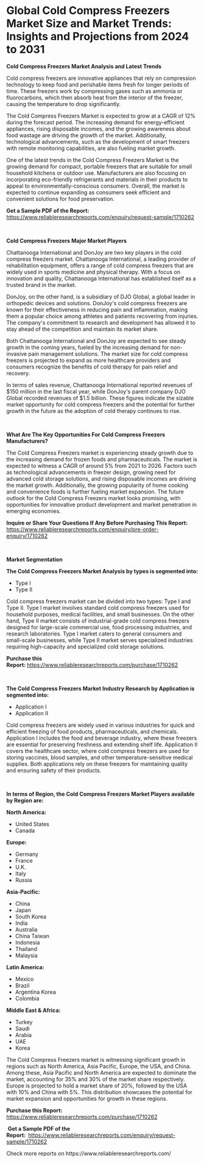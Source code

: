 <p><h1>Global Cold Compress Freezers Market Size and Market Trends: Insights and Projections from 2024 to 2031</h1></p><p><strong>Cold Compress Freezers Market Analysis and Latest Trends</strong></p>
<p><p>Cold compress freezers are innovative appliances that rely on compression technology to keep food and perishable items fresh for longer periods of time. These freezers work by compressing gases such as ammonia or fluorocarbons, which then absorb heat from the interior of the freezer, causing the temperature to drop significantly.</p><p>The Cold Compress Freezers Market is expected to grow at a CAGR of 12% during the forecast period. The increasing demand for energy-efficient appliances, rising disposable incomes, and the growing awareness about food wastage are driving the growth of the market. Additionally, technological advancements, such as the development of smart freezers with remote monitoring capabilities, are also fueling market growth.</p><p>One of the latest trends in the Cold Compress Freezers Market is the growing demand for compact, portable freezers that are suitable for small household kitchens or outdoor use. Manufacturers are also focusing on incorporating eco-friendly refrigerants and materials in their products to appeal to environmentally-conscious consumers. Overall, the market is expected to continue expanding as consumers seek efficient and convenient solutions for food preservation.</p></p>
<p><strong>Get a Sample PDF of the Report:&nbsp;</strong> <a href="https://www.reliableresearchreports.com/enquiry/request-sample/1710262">https://www.reliableresearchreports.com/enquiry/request-sample/1710262</a></p>
<p>&nbsp;</p>
<p><strong>Cold Compress Freezers Major Market Players</strong></p>
<p><p>Chattanooga International and DonJoy are two key players in the cold compress freezers market. Chattanooga International, a leading provider of rehabilitation equipment, offers a range of cold compress freezers that are widely used in sports medicine and physical therapy. With a focus on innovation and quality, Chattanooga International has established itself as a trusted brand in the market.</p><p>DonJoy, on the other hand, is a subsidiary of DJO Global, a global leader in orthopedic devices and solutions. DonJoy's cold compress freezers are known for their effectiveness in reducing pain and inflammation, making them a popular choice among athletes and patients recovering from injuries. The company's commitment to research and development has allowed it to stay ahead of the competition and maintain its market share.</p><p>Both Chattanooga International and DonJoy are expected to see steady growth in the coming years, fueled by the increasing demand for non-invasive pain management solutions. The market size for cold compress freezers is projected to expand as more healthcare providers and consumers recognize the benefits of cold therapy for pain relief and recovery.</p><p>In terms of sales revenue, Chattanooga International reported revenues of $150 million in the last fiscal year, while DonJoy's parent company DJO Global recorded revenues of $1.5 billion. These figures indicate the sizable market opportunity for cold compress freezers and the potential for further growth in the future as the adoption of cold therapy continues to rise.</p></p>
<p>&nbsp;</p>
<p><strong>What Are The Key Opportunities For Cold Compress Freezers Manufacturers?</strong></p>
<p><p>The Cold Compress Freezers market is experiencing steady growth due to the increasing demand for frozen foods and pharmaceuticals. The market is expected to witness a CAGR of around 5% from 2021 to 2026. Factors such as technological advancements in freezer design, growing need for advanced cold storage solutions, and rising disposable incomes are driving the market growth. Additionally, the growing popularity of home cooking and convenience foods is further fueling market expansion. The future outlook for the Cold Compress Freezers market looks promising, with opportunities for innovative product development and market penetration in emerging economies.</p></p>
<p><strong>Inquire or Share Your Questions If Any Before Purchasing This Report:</strong> <a href="https://www.reliableresearchreports.com/enquiry/pre-order-enquiry/1710262">https://www.reliableresearchreports.com/enquiry/pre-order-enquiry/1710262</a></p>
<p>&nbsp;</p>
<p><strong>Market Segmentation</strong></p>
<p><strong>The Cold Compress Freezers Market Analysis by types is segmented into:</strong></p>
<p><ul><li>Type I</li><li>Type II</li></ul></p>
<p><p>Cold compress freezers market can be divided into two types: Type I and Type II. Type I market involves standard cold compress freezers used for household purposes, medical facilities, and small businesses. On the other hand, Type II market consists of industrial-grade cold compress freezers designed for large-scale commercial use, food processing industries, and research laboratories. Type I market caters to general consumers and small-scale businesses, while Type II market serves specialized industries requiring high-capacity and specialized cold storage solutions.</p></p>
<p><strong>Purchase this Report:&nbsp;</strong><a href="https://www.reliableresearchreports.com/purchase/1710262">https://www.reliableresearchreports.com/purchase/1710262</a></p>
<p>&nbsp;</p>
<p><strong>The Cold Compress Freezers Market Industry Research by Application is segmented into:</strong></p>
<p><ul><li>Application I</li><li>Application II</li></ul></p>
<p><p>Cold compress freezers are widely used in various industries for quick and efficient freezing of food products, pharmaceuticals, and chemicals. Application I includes the food and beverage industry, where these freezers are essential for preserving freshness and extending shelf life. Application II covers the healthcare sector, where cold compress freezers are used for storing vaccines, blood samples, and other temperature-sensitive medical supplies. Both applications rely on these freezers for maintaining quality and ensuring safety of their products.</p></p>
<p>&nbsp;</p>
<p><strong>In terms of Region, the Cold Compress Freezers Market Players available by Region are:</strong></p>
<p>
    <p> <strong> North America: </strong>
        <ul>
            <li>United States</li>
            <li>Canada</li>
        </ul>
        </p> 
    <p> <strong> Europe: </strong>
        <ul>
            <li>Germany</li>
            <li>France</li>
            <li>U.K.</li>
            <li>Italy</li>
            <li>Russia</li>
        </ul>
        </p> 
    <p> <strong> Asia-Pacific: </strong>
        <ul>
            <li>China</li>
            <li>Japan</li>
            <li>South Korea</li>
            <li>India</li>
            <li>Australia</li>
            <li>China Taiwan</li>
            <li>Indonesia</li>
            <li>Thailand</li>
            <li>Malaysia</li>
        </ul>
        </p> 
    <p> <strong> Latin America: </strong>
        <ul>
            <li>Mexico</li>
            <li>Brazil</li>
            <li>Argentina Korea</li>
            <li>Colombia</li>
        </ul>
        </p> 
    <p> <strong> Middle East & Africa: </strong>
        <ul>
            <li>Turkey</li>
            <li>Saudi</li>
            <li>Arabia</li>
            <li>UAE</li>
            <li>Korea</li>
        </ul>
    </p>
    </p>
<p><p>The Cold Compress Freezers market is witnessing significant growth in regions such as North America, Asia Pacific, Europe, the USA, and China. Among these, Asia Pacific and North America are expected to dominate the market, accounting for 35% and 30% of the market share respectively. Europe is projected to hold a market share of 20%, followed by the USA with 10% and China with 5%. This distribution showcases the potential for market expansion and opportunities for growth in these regions.</p></p>
<p><strong>Purchase this Report: </strong><a href="https://www.reliableresearchreports.com/purchase/1710262">https://www.reliableresearchreports.com/purchase/1710262</a></p>
<p>&nbsp;<strong>Get a Sample PDF of the Report:&nbsp;&nbsp;</strong><a href="https://www.reliableresearchreports.com/enquiry/request-sample/1710262">https://www.reliableresearchreports.com/enquiry/request-sample/1710262</a></p>
<p><strong></strong></p>
<p>Check more reports on https://www.reliableresearchreports.com/</p>